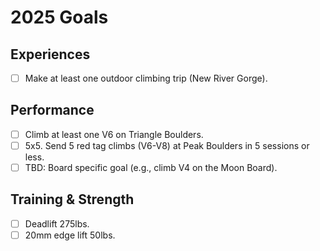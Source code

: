 # 2025 Goals 

## Experiences 

- [ ] Make at least one outdoor climbing trip (New River Gorge).  

## Performance 

- [ ] Climb at least one V6 on Triangle Boulders. 
- [ ] 5x5. Send 5 red tag climbs (V6-V8) at Peak Boulders in 5 sessions or less. 
- [ ] TBD: Board specific goal (e.g., climb V4 on the Moon Board).

## Training & Strength 

- [ ] Deadlift 275lbs. 
- [ ] 20mm edge lift 50lbs. 

